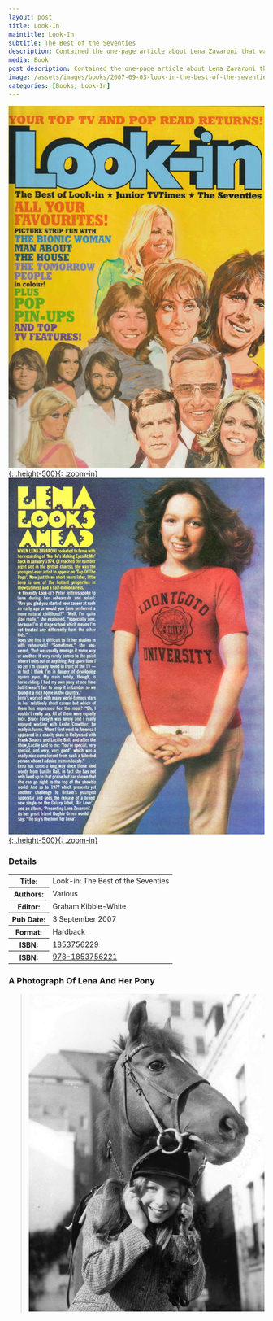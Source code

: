 ```yaml
---
layout: post
title: Look-In
maintitle: Look-In
subtitle: The Best of the Seventies
description: Contained the one-page article about Lena Zavaroni that was first published in Look-In Week Ending 30 July 1977.
media: Book
post_description: Contained the one-page article about Lena Zavaroni that was first published in Look-In Week Ending 30 July 1977.
image: /assets/images/books/2007-09-03-look-in-the-best-of-the-seventies.jpg
categories: [Books, Look-In]
---
```


[![](/assets/images/books/2007-09-03-look-in-the-best-of-the-seventies.jpg){: .height-500}{: .zoom-in}](/assets/images/books/2007-09-03-look-in-the-best-of-the-seventies.jpg)
[![](/assets/images/magazines/1977-07-30-look-in-inside-page.jpg){: .height-500}{: .zoom-in}](/assets/images/magazines/1977-07-30-look-in-inside-page.jpg)

### Details
<table>
<tr><th>Title:</th><td>Look-in: The Best of the Seventies</td></tr>
<tr><th>Authors:</th><td>Various</td></tr>
<tr><th>Editor:</th><td>Graham Kibble-White</td></tr>
<tr><th>Pub Date:</th><td>3 September 2007</td></tr>
<tr><th>Format:</th><td>Hardback</td></tr>
<tr><th>ISBN:</th><td><a href="https://www.google.com/search?newwindow=1&sxsrf=ALeKk01BBKk88RpXUKK3H03MWNwJKlYFAA%3A1599080336924&ei=kAdQX_6IOKmG1fAPgJ-RcA&q=ISBN%3A+1853756229&oq=ISBN%3A+1853756229&gs_lcp=CgZwc3ktYWIQA1AAWABg2IMLaABwAHgAgAF1iAF1kgEDMC4xmAEAqgEHZ3dzLXdpesABAQ&sclient=psy-ab&ved=0ahUKEwj-kMy7rsvrAhUpQxUIHYBPBA4Q4dUDCA0&uact=5">1853756229</a></td></tr>
<tr><th>ISBN:</th><td><a href="https://www.google.com/search?newwindow=1&sxsrf=ALeKk00RJrEZ4VRoFVkXDyxjuzhGYCEZBQ%3A1599080625139&ei=sQhQX_eRCODP1fAPm6y2kAk&q=ISBN%3A+978-1853756221&oq=ISBN%3A+978-1853756221&gs_lcp=CgZwc3ktYWIQA1DR6gNY0eoDYPP7A2gBcAB4AIABSogBiAGSAQEymAEAoAECoAEBqgEHZ3dzLXdpesABAQ&sclient=psy-ab&ved=0ahUKEwi3roPFr8vrAhXgZxUIHRuWDZIQ4dUDCA0&uact=5">978-1853756221</a></td></tr>
</table>

### A Photograph Of Lena And Her Pony
> ![1977-lena-and-her-pony](/assets/images/publicity/1977-lena-and-her-pony.png)


